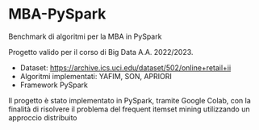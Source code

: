 # MBA-PySpark
Benchmark di algoritmi per la MBA in PySpark

Progetto valido per il corso di Big Data A.A. 2022/2023.

- Dataset: https://archive.ics.uci.edu/dataset/502/online+retail+ii
- Algoritmi implementati: YAFIM, SON, APRIORI
- Framework PySpark

Il progetto è stato implementato in PySpark, tramite Google Colab, con la finalità di risolvere il problema del frequent itemset mining utilizzando un approccio distribuito
